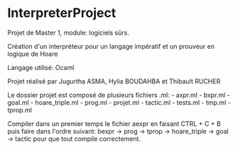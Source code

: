 # InterpreterProject

Projet de Master 1, module: logiciels sûrs.

Création d'un interpréteur pour un langage impératif et un prouveur en logique de Hoare

Langage utilisé: Ocaml 

Projet réalisé par Jugurtha ASMA, Hylia BOUDAHBA et Thibault RUCHER

Le dossier projet est composé de plusieurs fichiers .ml:
	- axpr.ml
	- bxpr.ml
	- goal.ml
	- hoare_triple.ml
	- prog.ml
	- projet.ml
	- tactic.ml
	- tests.ml
 	- tmp.ml
	- tprop.ml

Compiler dans un premier temps le fichier aexpr en faisant CTRL + C + B 
puis faire dans l'ordre suivant: 
bexpr -> prog -> tprop -> hoare_triple -> goal -> tactic pour que tout compile correctement.

